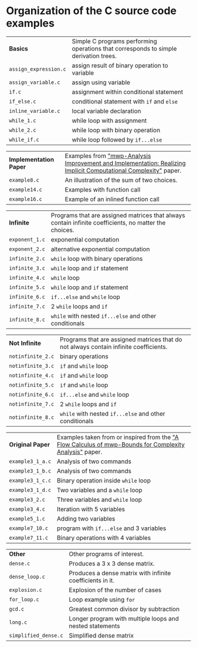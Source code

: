 # Organization of the C source code examples

<!--start-->

|||
| --- | --- |
| **Basics** | Simple C programs performing operations that corresponds to simple derivation trees. |
| `assign_expression.c` | assign result of binary operation to variable |
| `assign_variable.c` | assign using variable |
| `if.c` | assignment within conditional statement |
| `if_else.c` | conditional statement with `if` and `else` |
| `inline_variable.c` | local variable declaration |
| `while_1.c` | while loop with assignment |
| `while_2.c` | while loop with binary operation |
| `while_if.c` | while loop followed by `if...else` |

|||
| --- | --- |
| **Implementation Paper** | Examples from ["mwp-Analysis Improvement and Implementation: Realizing Implicit Computational Complexity"](https://drops.dagstuhl.de/opus/volltexte/2022/16307/pdf/LIPIcs-FSCD-2022-26.pdf) paper. | 
| `example8.c`             | An illustration of the sum of two choices. |
| `example14.c`          | Examples with function call |
| `example16.c`          | Example of an inlined function call |

|||
| --- | --- |
| **Infinite** | Programs that are assigned matrices that always contain infinite coefficients, no matter the choices. |
| `exponent_1.c` | exponential computation |
| `exponent_2.c` | alternative exponential computation |
| `infinite_2.c` | `while` loop with binary operations |
| `infinite_3.c` | `while` loop and `if` statement |
| `infinite_4.c` | `while` loop |
| `infinite_5.c` | `while` loop and `if` statement |
| `infinite_6.c` | `if...else` and `while` loop |
| `infinite_7.c` | 2 `while` loops and `if` |
| `infinite_8.c` | `while` with nested `if...else` and other conditionals |

|||
| --- | --- |
| **Not Infinite** |  Programs that are assigned matrices that do not always contain infinite coefficients. |
| `notinfinite_2.c` | binary operations |
| `notinfinite_3.c` | `if` and `while` loop | 
| `notinfinite_4.c` | `if` and `while` loop | 
| `notinfinite_5.c` | `if` and `while` loop | 
| `notinfinite_6.c` | `if...else` and `while` loop |
| `notinfinite_7.c` | 2 `while` loops and `if` |
| `notinfinite_8.c` | `while` with nested `if...else` and other conditionals |

|||
| --- | --- |
| **Original Paper** | Examples taken from or inspired from the ["A Flow Calculus of mwp-Bounds for Complexity Analysis"](https://doi.org/10.1145/1555746.1555752) paper. |
| `example3_1_a.c` | Analysis of two commands |
| `example3_1_b.c` | Analysis of two commands |
| `example3_1_c.c` | Binary operation inside `while` loop |
| `example3_1_d.c` | Two variables and a `while` loop |
| `example3_2.c`  | Three variables and `while` loop |
| `example3_4.c` |  Iteration with 5 variables |
| `example5_1.c` | Adding two variables |
| `example7_10.c` | program with `if...else` and 3 variables |
| `example7_11.c` | Binary operations with 4 variables |

|||
| --- | --- |
| **Other** | Other programs of interest. | 
| `dense.c` | Produces a 3 x 3 dense matrix. |
| `dense_loop.c` | Produces a dense matrix with infinite coefficients in it. |
| `explosion.c` | Explosion of the number of cases |
| `for_loop.c` | Loop example using `for` |
| `gcd.c` | Greatest common divisor by subtraction |
| `long.c`             | Longer program with multiple loops and nested statements |
| `simplified_dense.c` | Simplified dense matrix |

<!--end-->
